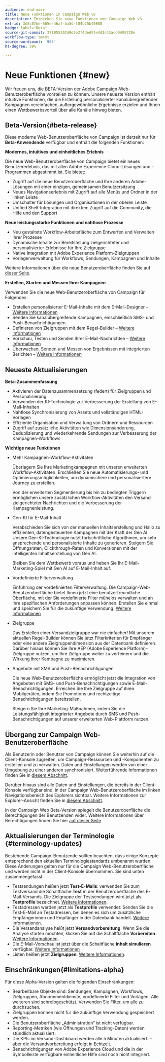```yaml
---
audience: end-user
title: Neue Funktionen in Campaign Web v8
description: Entdecken Sie neue Funktionen von Campaign Web v8.
exl-id: 3d8c07be-665e-46af-ba5d-f04b25b40880
badge: label="Beta"
source-git-commit: 371055202d9d3e2f4ded9fe4d3c43acd9498728e
workflow-type: tm+mt
source-wordcount: '903'
ht-degree: 59%

---
```



# Neue Funktionen {#new}


Wir freuen uns, die BETA-Version der Adobe Campaign-Web-Benutzeroberfläche vorstellen zu können. Unsere neueste Version enthält intuitive Funktionen, die die Erstellung personalisierter kanalübergreifender Kampagnen vereinfachen, außergewöhnliche Ergebnisse erzielen und Ihnen einen Wettbewerbsvorteil über alle Kanäle hinweg bieten.

## Beta-Version{#beta-release}

Diese moderne Web-Benutzeroberfläche von Campaign ist derzeit nur für **Beta-Anwendende** verfügbar und enthält die folgenden Funktionen:

**Modernes, intuitives und einheitliches Erlebnis**

Die neue Web-Benutzeroberfläche von Campaign bietet ein neues Benutzererlebnis, das mit allen Adobe Experience Cloud-Lösungen und -Programmen abgestimmt ist. Sie bietet:

* Zugriff auf die neue Benutzeroberfläche und Ihre anderen Adobe-Lösungen mit einer einzigen, gemeinsamen Benutzersitzung
* Neues Navigationserlebnis mit Zugriff auf alle Menüs und Ordner in der linken Leiste
* Umschalter für Lösungen und Organisationen in der oberen Leiste
* Unified Shell-Integration mit direktem Zugriff auf die Community, die Hilfe und den Support

**Neue leistungsstarke Funktionen und nahtlose Prozesse**

* Neu gestaltete Workflow-Arbeitsfläche zum Entwerfen und Verwalten Ihrer Prozesse
* Dynamische Inhalte zur Bereitstellung zielgerichteter und personalisierter Erlebnisse für Ihre Zielgruppe
* Native Integration mit Adobe Experience Platform-Zielgruppen
* Vorlagenverwaltung für Workflows, Sendungen, Kampagnen und Inhalte

Weitere Informationen über die neue Benutzeroberfläche finden Sie auf [dieser Seite](../get-started/user-interface.md).

**Erstellen, Starten und Messen Ihrer Kampagnen**

Verwenden Sie die neue Web-Benutzeroberfläche von Campaign für Folgendes:

* Erstellen personalisierter E-Mail-Inhalte mit dem E-Mail-Designer – [Weitere Informationen](../content/edit-content.md)
* Senden Sie kanalübergreifende Kampagnen, einschließlich SMS- und Push-Benachrichtigungen.
* Definieren von Zielgruppen mit dem Regel-Builder – [Weitere Informationen](../audience/about-audiences.md)
* Vorschau, Testen und Senden Ihrer E-Mail-Nachrichten – [Weitere Informationen](../monitor/prepare-send.md)
* Überwachen, Senden und Messen von Ergebnissen mit integrierten Berichten – [Weitere Informationen](../reporting/delivery-reports.md)


## Neueste Aktualisierungen

**Beta-Zusammenfassung**

* Aktivieren der Datenzusammensetzung (federt) für Zielgruppen und Personalisierung
* Verwenden der KI-Technologie zur Verbesserung der Erstellung von E-Mail-Inhalten
* Nahtlose Synchronisierung von Assets und vollständigen HTML-Vorlagen
* Effiziente Organisation und Verwaltung von Ordnern und Ressourcen
* Zugriff auf zusätzliche Aktivitäten wie Dimensionsänderung, Deduplizierung und wiederkehrende Sendungen zur Verbesserung der Kampagnen-Workflows

**Wichtige neue Funktionen**

* Mehr Kampagnen-Workflow-Aktivitäten

  Überlagern Sie Ihre Marketingkampagnen mit unseren erweiterten Workflow-Aktivitäten. Erschließen Sie neue Automatisierungs- und Optimierungsmöglichkeiten, um dynamischere und personalisiertere Journey zu erstellen.

  Von der erweiterten Segmentierung bis hin zu bedingten Triggern ermöglichen unsere zusätzlichen Workflow-Aktivitäten den Versand zielgerichteter Nachrichten und die Verbesserung der Kampagnenleistung.

* Gen-KI für E-Mail-Inhalt

  Verabschieden Sie sich von der manuellen Inhaltserstellung und Hallo zu effizienten, datengesteuerten Kampagnen mit der Kraft der Gen AI.  Unsere Gen-KI-Technologie nutzt fortschrittliche Algorithmen, um sehr ansprechende und personalisierte Inhalte zu generieren. Steigern Sie Öffnungsraten, Clickthrough-Raten und Konversionen mit der intelligenten Inhaltserstellung von Gen AI.

  Bleiben Sie dem Wettbewerb voraus und heben Sie Ihr E-Mail-Marketing-Spiel mit Gen AI auf E-Mail-Inhalt auf.


* Vordefinierte Filterverwaltung

  Einführung der vordefinierten Filterverwaltung. Die Campaign-Web-Benutzeroberfläche bietet Ihnen jetzt eine benutzerfreundliche Oberfläche, mit der Sie vordefinierte Filter mühelos verwalten und an Ihre spezifischen Anforderungen anpassen können. Erstellen Sie einmal und speichern Sie für die zukünftige Verwendung. [Weitere Informationen](../personalization/predefined-filters.md)


* Zielgruppe

  Das Erstellen einer Versandzielgruppe war nie einfacher! Mit unserem aktuellen Regel-Builder können Sie jetzt Filterkriterien für Empfänger oder eine andere Zielgruppendimension aus der Datenbank definieren. Darüber hinaus können Sie Ihre AEP (Adobe Experience Platform)-Zielgruppe nutzen, um Ihre Zielgruppe weiter zu verfeinern und die Wirkung Ihrer Kampagne zu maximieren.

* Angebote mit SMS und Push-Benachrichtigungen

  Die neue Web-Benutzeroberfläche ermöglicht jetzt die Integration von Angeboten mit SMS- und Push-Benachrichtigungen sowie E-Mail-Benachrichtigungen. Erreichen Sie Ihre Zielgruppe auf ihren Mobilgeräten, indem Sie Promotions und rechtzeitige Benachrichtigungen bereitstellen.

  Steigern Sie Ihre Marketing-Maßnahmen, indem Sie die Leistungsfähigkeit integrierter Angebote durch SMS und Push-Benachrichtigungen auf unserer erweiterten Web-Plattform nutzen.

<!--
* Adobe Experience Manager (AEM) Integration
    
    With our AEM integration extended to web UI, you can easily manage assets and synchronize full HTML templates, empowering you to create captivating digital experiences without any hassle. 
    
    Elevate and streamline your content management capabilities on the web UI with this integration to boost productivity.
-->


## Übergang zur Campaign Web-Benutzeroberfläche

Als Benutzerin oder Benutzer von Campaign können Sie weiterhin auf die Client-Konsole zugreifen, um Campaign-Ressourcen und -Komponenten zu erstellen und zu verwalten. Daten und Einstellungen werden von einer Umgebung zu einer anderen synchronisiert. Weiterführende Informationen finden Sie in [diesem Abschnitt](../get-started/get-started.md#about-campaign-client-consoleac-client).

Darüber hinaus sind alle Daten und Einstellungen, die bereits in der Client-Konsole verfügbar sind, in der Campaign Web-Benutzeroberfläche im linken Navigationsbereich des Explorers sichtbar. Weitere Informationen zur Explorer-Ansicht finden Sie in [diesem Abschnitt](../get-started/user-interface.md#explorer-user-interface-explorer).

In der Campaign Web Beta-Version spiegelt die Benutzeroberfläche die Berechtigungen der Benutzenden wider. Weitere Informationen über Berechtigungen finden Sie hier [auf dieser Seite](../get-started/permissions.md)

## Aktualisierungen der Terminologie {#terminology-updates}

Bestehende Campaign-Benutzende sollten beachten, dass einige Konzepte entsprechend den aktuellen Terminologiestandards umbenannt wurden. Diese Änderungen gelten nur für die Campaign Web-Benutzeroberfläche und werden nicht in der Client-Konsole übernommen. Sie sind unten zusammengefasst.

* Testsendungen heißen jetzt **Test-E-Mails**: verwenden Sie zum Testversand die Schaltfläche **Test** in der Benutzeroberfläche des E-Mail-Versands. Die Zielgruppe der Testsendungen wird jetzt als **Testprofile** bezeichnet. [Weitere Informationen](../preview-test/test-deliveries.md).
* Testadressen werden jetzt als **Testprofile** verwendet: Senden Sie die Test-E-Mail an Testadressen, bei denen es sich um zusätzliche Empfängerinnen und Empfänger in der Datenbank handelt. [Weitere Informationen](../preview-test/test-deliveries.md).
* Die Versandanalyse heißt jetzt **Versandvorbereitung**. Wenn Sie die Analyse starten möchten, klicken Sie auf die Schaltfläche **Vorbereiten**. [Weitere Informationen](../monitor/prepare-send.md).
* Die E-Mail-Vorschau ist jetzt über die Schaltfläche **Inhalt simulieren** verfügbar. [Weitere Informationen](../preview-test/preview-test.md)
* Listen heißen jetzt **Zielgruppen**. [Weitere Informationen](../audience/about-audiences.md).

## Einschränkungen{#limitations-alpha}

Für diese Alpha-Version gelten die folgenden Einschränkungen:

* Bearbeitbare Objekte sind: Sendungen, Kampagnen, Workflows, Zielgruppen, Abonnementdienste, vordefinierte Filter und Vorlagen. Alle weiteren sind schreibgeschützt. Verwenden Sie Filter, um alle zu durchsuchen.
* Zielgruppen können nicht für die zukünftige Verwendung gespeichert werden.
* Die Benutzeroberfläche „Administration“ ist nicht verfügbar.
* Reporting-Metriken (wie Öffnungen und Tracking-Daten) werden stündlich aktualisiert.
* Die KPIs im Versand-Dashboard werden alle 5 Minuten aktualisiert. – aber die Versandvorbereitung erfolgt in Echtzeit.
* Benachrichtigungen von Adobe Experience Cloud und die in der Symbolleiste verfügbare einheitliche Hilfe sind noch nicht integriert.

